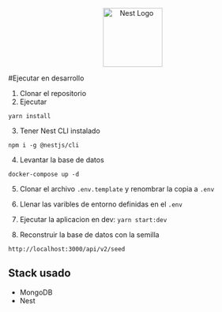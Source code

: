 <p align="center">
  <a href="http://nestjs.com/" target="blank"><img src="https://nestjs.com/img/logo-small.svg" width="120" alt="Nest Logo" /></a>
</p>

#Ejecutar en desarrollo

1. Clonar el repositorio
2. Ejecutar
```
yarn install
```
3. Tener Nest CLI instalado
```
npm i -g @nestjs/cli
```

4. Levantar la base de datos
```
docker-compose up -d
```

5. Clonar el archivo ```.env.template``` y renombrar la copia a ```.env```

6. Llenar las varibles de entorno definidas en el ```.env```

7. Ejecutar la aplicacion en dev:
```yarn start:dev```

8. Reconstruir la base de datos con la semilla
```
http://localhost:3000/api/v2/seed
```

## Stack usado
* MongoDB
* Nest